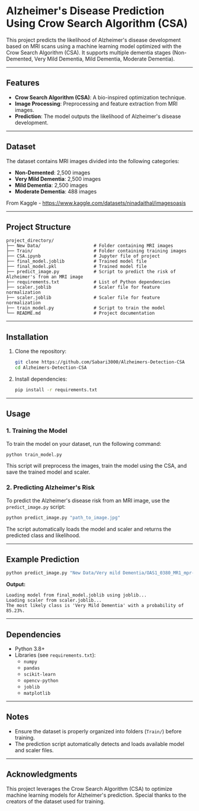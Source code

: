 
# Alzheimer's Disease Prediction Using Crow Search Algorithm (CSA)

This project predicts the likelihood of Alzheimer's disease development based on MRI scans using a machine learning model optimized with the Crow Search Algorithm (CSA). It supports multiple dementia stages (Non-Demented, Very Mild Dementia, Mild Dementia, Moderate Dementia).

---

## Features

- **Crow Search Algorithm (CSA)**: A bio-inspired optimization technique.
- **Image Processing**: Preprocessing and feature extraction from MRI images.
- **Prediction**: The model outputs the likelihood of Alzheimer's disease development.

---

## Dataset

The dataset contains MRI images divided into the following categories:
- **Non-Demented**: 2,500 images
- **Very Mild Dementia**: 2,500 images
- **Mild Dementia**: 2,500 images
- **Moderate Dementia**: 488 images

From Kaggle - https://www.kaggle.com/datasets/ninadaithal/imagesoasis

---

## Project Structure

```
project_directory/
├── New Data/                    # Folder containing MRI images
├── Train/                       # Folder containing training images
├── CSA.ipynb                    # Jupyter file of project
├── final_model.joblib           # Trained model file
├── final_model.pkl              # Trained model file
├── predict_image.py             # Script to predict the risk of Alzheimer's from an MRI image
├── requirements.txt             # List of Python dependencies
├── scaler.joblib                # Scaler file for feature normalization
├── scaler.joblib                # Scaler file for feature normalization
├── train_model.py               # Script to train the model
└── README.md                    # Project documentation

```

---

## Installation

1. Clone the repository:
    ```bash
    git clone https://github.com/Sabari3000/Alzheimers-Detection-CSA
    cd Alzheimers-Detection-CSA
    ```

2. Install dependencies:
    ```bash
    pip install -r requirements.txt
    ```

---

## Usage

### 1. Training the Model
To train the model on your dataset, run the following command:
```bash
python train_model.py
```
This script will preprocess the images, train the model using the CSA, and save the trained model and scaler.

### 2. Predicting Alzheimer's Risk
To predict the Alzheimer's disease risk from an MRI image, use the `predict_image.py` script:
```bash
python predict_image.py "path_to_image.jpg"
```
The script automatically loads the model and scaler and returns the predicted class and likelihood.

---

## Example Prediction

```bash
python predict_image.py "New Data/Very mild Dementia/OAS1_0380_MR1_mpr-4_149.jpg"
```

**Output:**
```
Loading model from final_model.joblib using joblib...
Loading scaler from scaler.joblib...
The most likely class is 'Very Mild Dementia' with a probability of 85.23%.
```

---

## Dependencies

- Python 3.8+
- Libraries (see `requirements.txt`):
    - `numpy`
    - `pandas`
    - `scikit-learn`
    - `opencv-python`
    - `joblib`
    - `matplotlib`

---

## Notes

- Ensure the dataset is properly organized into folders (`Train/`) before training.
- The prediction script automatically detects and loads available model and scaler files.

---

## Acknowledgments

This project leverages the Crow Search Algorithm (CSA) to optimize machine learning models for Alzheimer's prediction. Special thanks to the creators of the dataset used for training.
